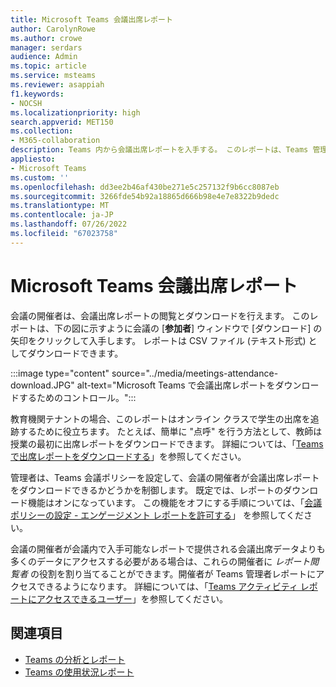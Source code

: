 ```yaml
---
title: Microsoft Teams 会議出席レポート
author: CarolynRowe
ms.author: crowe
manager: serdars
audience: Admin
ms.topic: article
ms.service: msteams
ms.reviewer: asappiah
f1.keywords:
- NOCSH
ms.localizationpriority: high
search.appverid: MET150
ms.collection:
- M365-collaboration
description: Teams 内から会議出席レポートを入手する。 このレポートは、Teams 管理センターで提供される利用状況レポートを補完します。
appliesto:
- Microsoft Teams
ms.custom: ''
ms.openlocfilehash: dd3ee2b46af430be271e5c257132f9b6cc8087eb
ms.sourcegitcommit: 3266fde54b92a18865d666b98e4e7e8322b9dedc
ms.translationtype: MT
ms.contentlocale: ja-JP
ms.lasthandoff: 07/26/2022
ms.locfileid: "67023758"
---
```

# <a name="microsoft-teams-meeting-attendance-report"></a>Microsoft Teams 会議出席レポート

会議の開催者は、会議出席レポートの閲覧とダウンロードを行えます。 このレポートは、下の図に示すように会議の [**参加者**] ウィンドウで [ダウンロード] の矢印をクリックして入手します。 レポートは CSV ファイル (テキスト形式) としてダウンロードできます。

:::image type="content" source="../media/meetings-attendance-download.JPG" alt-text="Microsoft Teams で会議出席レポートをダウンロードするためのコントロール。":::

教育機関テナントの場合、このレポートはオンライン クラスで学生の出席を追跡するために役立ちます。 たとえば、簡単に "点呼" を行う方法として、教師は授業の最初に出席レポートをダウンロードできます。 詳細については、「[Teams で出席レポートをダウンロードする](https://support.office.com/article/download-attendance-reports-in-teams-ae7cf170-530c-47d3-84c1-3aedac74d310)」を参照してください。

管理者は、Teams 会議ポリシーを設定して、会議の開催者が会議出席レポートをダウンロードできるかどうかを制御します。 既定では、レポートのダウンロード機能はオンになっています。 この機能をオフにする手順については、「[会議ポリシーの設定 - エンゲージメント レポートを許可する](../meeting-policies-in-teams-general.md#engagement-report)」 を参照してください。

会議の開催者が会議内で入手可能なレポートで提供される会議出席データよりも多くのデータにアクセスする必要がある場合は、これらの開催者に *レポート閲覧者* の役割を割り当てることができます。開催者が Teams 管理者レポートにアクセスできるようになります。 詳細については、「[Teams アクティビティ レポートにアクセスできるユーザー](../teams-activity-reports.md#who-can-access-the-teams-activity-reports)」を参照してください。 

## <a name="related-topics"></a>関連項目

- [Teams の分析とレポート](teams-reporting-reference.md)
- [Teams の使用状況レポート](teams-usage-report.md)
